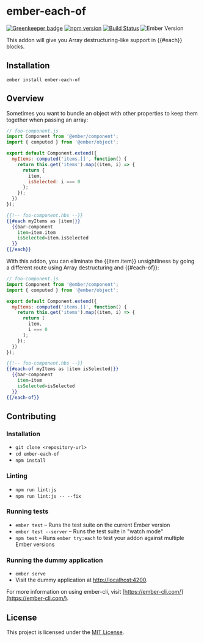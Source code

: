 ember-each-of
==============================================================================

[![Greenkeeper badge](https://badges.greenkeeper.io/kellyselden/ember-each-of.svg)](https://greenkeeper.io/)
[![npm version](https://badge.fury.io/js/ember-each-of.svg)](https://badge.fury.io/js/ember-each-of)
[![Build Status](https://travis-ci.org/kellyselden/ember-each-of.svg?branch=master)](https://travis-ci.org/kellyselden/ember-each-of)
![Ember Version](https://embadge.io/v1/badge.svg?start=2.12.0)

This addon will give you Array destructuring-like support in {{#each}} blocks.

Installation
------------------------------------------------------------------------------

```
ember install ember-each-of
```

Overview
------------------------------------------------------------------------------

Sometimes you want to bundle an object with other properties to keep them together when passing an array:

```js
// foo-component.js
import Component from '@ember/component';
import { computed } from '@ember/object';

export default Component.extend({
  myItems: computed('items.[]', function() {
    return this.get('items').map((item, i) => {
      return {
        item,
        isSelected: i === 0
      };
    });
  })
});
```

```hbs
{{!-- foo-component.hbs --}}
{{#each myItems as |item|}}
  {{bar-component
    item=item.item
    isSelected=item.isSelected
  }}
{{/each}}
```

With this addon, you can eliminate the {{item.item}} unsightliness by going a different route using Array destructuring and {{#each-of}}:

```js
// foo-component.js
import Component from '@ember/component';
import { computed } from '@ember/object';

export default Component.extend({
  myItems: computed('items.[]', function() {
    return this.get('items').map((item, i) => {
      return [
        item,
        i === 0
      ];
    });
  })
});
```

```hbs
{{!-- foo-component.hbs --}}
{{#each-of myItems as |item isSelected|}}
  {{bar-component
    item=item
    isSelected=isSelected
  }}
{{/each-of}}
```

Contributing
------------------------------------------------------------------------------

### Installation

* `git clone <repository-url>`
* `cd ember-each-of`
* `npm install`

### Linting

* `npm run lint:js`
* `npm run lint:js -- --fix`

### Running tests

* `ember test` – Runs the test suite on the current Ember version
* `ember test --server` – Runs the test suite in "watch mode"
* `npm test` – Runs `ember try:each` to test your addon against multiple Ember versions

### Running the dummy application

* `ember serve`
* Visit the dummy application at [http://localhost:4200](http://localhost:4200).

For more information on using ember-cli, visit [https://ember-cli.com/](https://ember-cli.com/).

License
------------------------------------------------------------------------------

This project is licensed under the [MIT License](LICENSE.md).
